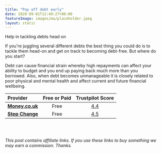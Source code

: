 ```yaml
---
title: "Pay off debt early"
date: 2020-09-01T12:49:27+06:00
featureImage: images/ma/placeholder.jpeg
layout: static
---
```


Help in tackling debts head on

If you're juggling several different debts the best thing you could do is to tackle them head-on and get on track to becoming debt-free. But where do you start?

Debt can cause financial strain whereby high repayments can affect your ability to budget and you end up paying back much more than you borrowed. Also, when debt becomes unmanageable it is closely related to poor physical and mental health and affect current and future financial wellbeing.

| Provider      | Free or Paid  |  Trustpilot Score  |
| :-----------          | :--------------:      |  :--------------:         |
| [**Money.co.uk**](https://www.money.co.uk/guides/which-debts-should-you-pay-off-first) | Free | [4.4](https://www.trustpilot.com/review/www.money.co.uk) | 
| [**Step Change**](https://www.citizensadvice.org.uk/debt-and-money/help-with-debt/dealing-with-your-debts/making-a-plan-to-pay-your-debts/) | Free | [4.5](https://www.trustpilot.com/review/stepchange.org) | 
  

<br/><br/>

*This post contains affiliate links. If you use these links to buy something we may
earn a commission. Thanks.*






